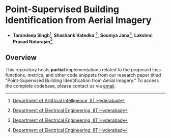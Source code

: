 # Point-Supervised Building Identification from Aerial Imagery
- **Tarandeep Singh**[^1], **Shashank Vatedka** [^2], **Soumya Jana**[^2], **Lakshmi Prasad Natarajan**[^2]

## Overview
This repository hosts **partial** implementations related to the proposed loss functions, metrics, and other code snippets from our research paper titled "Point-Supervised Building Identification from Aerial Imagery." To access the complete codebase, please contact us via [email](mailto:ai22mtech02004@iith.ac.in).

[^1]: [Department of Artificial Intelligence, IIT Hyderabad](https://ai.iith.ac.in/)

[^2]: [Department of Electrical Engineering, IIT Hyderabad](https://ee.iith.ac.in/)


